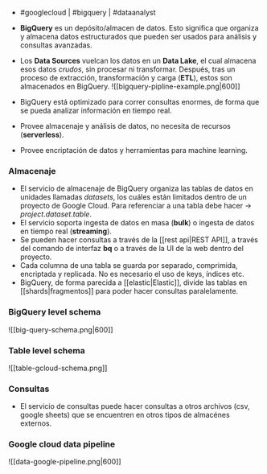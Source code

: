 - #googlecloud | #bigquery | #dataanalyst

-  **BigQuery** es un depósito/almacen de datos. Esto significa que organiza y almacena datos estructurados que pueden ser usados para análisis y consultas avanzadas.
- Los **Data Sources** vuelcan los datos en un **Data Lake**, el cual almacena esos datos *crudos*, sin procesar ni transformar. Después, tras un proceso de extracción, transformación y carga (**ETL**), estos son almacenados en BigQuery.
![[bigquery-pipline-example.png|600]]
- BigQuery está optimizado para correr consultas enormes, de forma que se pueda analizar información en tiempo real.
- Provee almacenaje y análisis de datos, no necesita de recursos (**serverless**).
- Provee encriptación de datos y herramientas para machine learning.
### Almacenaje
-  El servicio de almacenaje de BigQuery organiza las tablas de datos en unidades llamadas *datasets*, los cuáles están limitados dentro de un proyecto de Google Cloud. Para referenciar a una tabla debe hacer -> $project.dataset.table$. 
- El servicio soporta ingesta de datos en masa (**bulk**) o ingesta de datos en tiempo real (**streaming**).
- Se pueden hacer consultas a través de la [[rest api|REST API]], a través del comando de interfaz **bq** o a través de la UI de la web dentro del proyecto.
- Cada columna de una tabla se guarda por separado, comprimida, encriptada y replicada. No es necesario el uso de keys, índices etc.
- BigQuery, de forma parecida a [[elastic|Elastic]], divide las tablas en [[shards|fragmentos]] para poder hacer consultas paralelamente.
### BigQuery level schema
![[big-query-schema.png|600]]
### Table level schema
![[table-gcloud-schema.png]]
### Consultas
- El servicio de consultas puede hacer consultas a otros archivos (csv, google sheets) que se encuentren en otros tipos de almacénes externos.
### Google cloud data pipeline
![[data-google-pipeline.png|600]]

